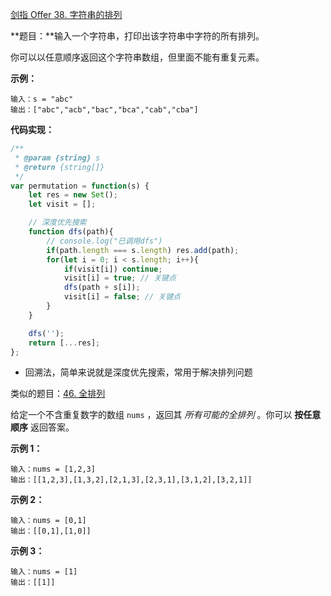 [剑指 Offer 38. 字符串的排列](https://leetcode-cn.com/problems/zi-fu-chuan-de-pai-lie-lcof/)

**题目：**输入一个字符串，打印出该字符串中字符的所有排列。

你可以以任意顺序返回这个字符串数组，但里面不能有重复元素。

**示例：**

```
输入：s = "abc"
输出：["abc","acb","bac","bca","cab","cba"]
```

**代码实现：**

```javascript
/**
 * @param {string} s
 * @return {string[]}
 */
var permutation = function(s) {
    let res = new Set();
    let visit = [];

    // 深度优先搜索
    function dfs(path){
        // console.log("已调用dfs")
        if(path.length === s.length) res.add(path);
        for(let i = 0; i < s.length; i++){
            if(visit[i]) continue;
            visit[i] = true; // 关键点
            dfs(path + s[i]);
            visit[i] = false; // 关键点
        }
    }

    dfs('');
    return [...res];
};
```

- 回溯法，简单来说就是深度优先搜索，常用于解决排列问题



类似的题目：[46. 全排列](https://leetcode.cn/problems/permutations/)

给定一个不含重复数字的数组 `nums` ，返回其 *所有可能的全排列* 。你可以 **按任意顺序** 返回答案。

**示例 1：**

```
输入：nums = [1,2,3]
输出：[[1,2,3],[1,3,2],[2,1,3],[2,3,1],[3,1,2],[3,2,1]]
```

**示例 2：**

```
输入：nums = [0,1]
输出：[[0,1],[1,0]]
```

**示例 3：**

```
输入：nums = [1]
输出：[[1]]
```